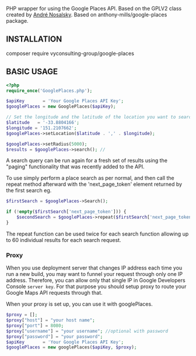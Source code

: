 PHP wrapper for using the Google Places API.
Based on the GPLV2 class created by [André Nosalsky](http://andrenosalsky.com/blog/2011/google-places-api-php-class/).
Based on anthony-mills/google-places package.
## INSTALLATION ##

composer require vyconsulting-group/google-places

## BASIC USAGE ##

```php
<?php
require_once('GooglePlaces.php');

$apiKey       = 'Your Google Places API Key';
$googlePlaces = new GooglePlaces($apiKey);

// Set the longitude and the latitude of the location you want to search near for places
$latitude   = '-33.8804166';
$longitude = '151.2107662';
$googlePlaces->setLocation($latitude . ',' . $longitude);

$googlePlaces->setRadius(5000);
$results = $googlePlaces->search(); //
```

A search query can be run again for a fresh set of results using the "paging" functionality that was recently added to the API.

To use simply perform a place search as per normal, and then call the repeat method afterward with the 'next_page_token' element returned by the first search eg. 

```php
$firstSearch = $googlePlaces->Search();

if (!empty($firstSearch['next_page_token'])) {
	$secondSearch = $googlePlaces->repeat($firstSearch['next_page_token']);
}
```
The repeat function can be used twice for each search function allowing up to 60 individual results for each search request. 

### Proxy ###
When you use deployment server that changes IP address each time you run a new build, you may want to funnel your request through only one IP address. Therefore, you can allow only that single IP in Google Developers Console `server key`. For that purpose you should setup proxy to route your Google Maps API requests through that.

When your proxy is set up, you can use it with googlePlaces.

```php
$proxy = [];
$proxy["host"] = "your host name";
$proxy["port"] = 8080;
$proxy["username"] = "your username"; //optional with password
$proxy["password"] = "your password";
$apiKey       = 'Your Google Places API Key';
$googlePlaces = new googlePlaces($apiKey, $proxy);

```
